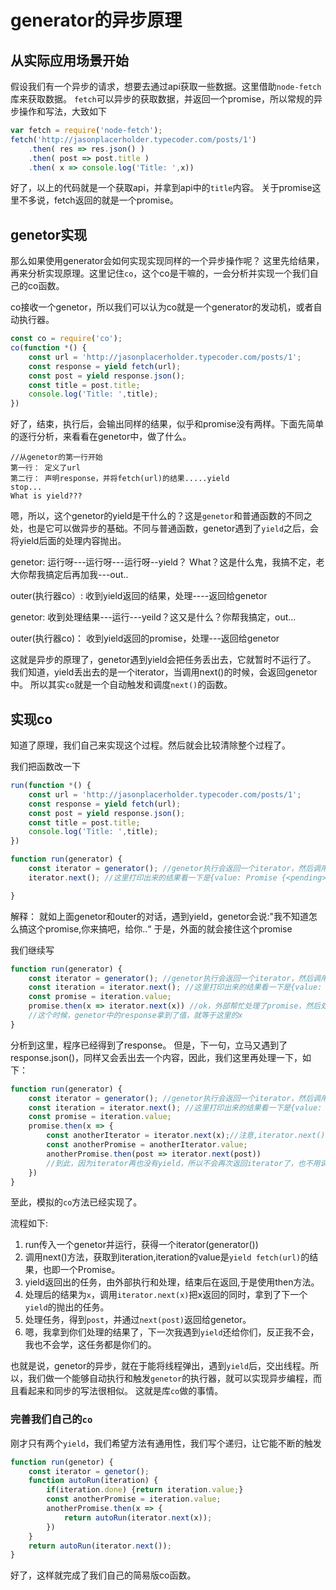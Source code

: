 # generator的异步原理

## 从实际应用场景开始
假设我们有一个异步的请求，想要去通过api获取一些数据。这里借助`node-fetch`库来获取数据。
`fetch`可以异步的获取数据，并返回一个promise，所以常规的异步操作和写法，大致如下
```javascript
var fetch = require('node-fetch');
fetch('http://jasonplacerholder.typecoder.com/posts/1')
    .then( res => res.json() )
    .then( post => post.title )
    .then( x => console.log('Title: ',x))
```

好了，以上的代码就是一个获取api，并拿到api中的`title`内容。 关于promise这里不多说，fetch返回的就是一个promise。

## genetor实现
那么如果使用generator会如何实现实现同样的一个异步操作呢？ 这里先给结果，再来分析实现原理。这里记住`co`，这个co是干嘛的，一会分析并实现一个我们自己的co函数。

co接收一个genetor，所以我们可以认为co就是一个generator的发动机，或者自动执行器。
```javascript
const co = require('co');
co(function *() {
    const url = 'http://jasonplacerholder.typecoder.com/posts/1';
    const response = yield fetch(url);
    const post = yield response.json();
    const title = post.title;
    console.log('Title: ',title);
})

```
好了，结束，执行后，会输出同样的结果，似乎和promise没有两样。下面先简单的逐行分析，来看看在genetor中，做了什么。
```
//从genetor的第一行开始
第一行： 定义了url
第二行： 声明response，并将fetch(url)的结果.....yield
stop...
What is yield???
```
嗯，所以，这个genetor的yield是干什么的？这是`genetor`和普通函数的不同之处，也是它可以做异步的基础。不同与普通函数，genetor遇到了`yield`之后，会将yield后面的处理内容抛出。

genetor: 运行呀---运行呀---运行呀--yield？ What？这是什么鬼，我搞不定，老大你帮我搞定后再加我---out..

outer(执行器co）: 收到yield返回的结果，处理----返回给genetor

genetor: 收到处理结果---运行---yeild？这又是什么？你帮我搞定，out...

outer(执行器co)： 收到yield返回的promise，处理---返回给genetor

这就是异步的原理了，genetor遇到yield会把任务丢出去，它就暂时不运行了。 我们知道，yield丢出去的是一个iterator，当调用next()的时候，会返回genetor中。 所以其实`co`就是一个自动触发和调度`next()`的函数。

## 实现co
知道了原理，我们自己来实现这个过程。然后就会比较清除整个过程了。

我们把函数改一下
```javascript
run(function *() {
    const url = 'http://jasonplacerholder.typecoder.com/posts/1';
    const response = yield fetch(url);
    const post = yield response.json();
    const title = post.title;
    console.log('Title: ',title);
})

function run(generator) {
    const iterator = generator(); //genetor执行会返回一个iterator，然后调用next()才会执行到下一个yield
    iterator.next(); //这里打印出来的结果看一下是{value: Promise {<pending>},done:false}

}
```
解释： 就如上面genetor和outer的对话，遇到yield，genetor会说:"我不知道怎么搞这个promise,你来搞吧，给你..“ 于是，外面的就会接住这个promise

我们继续写
```javascript
function run(generator) {
    const iterator = generator(); //genetor执行会返回一个iterator，然后调用next()才会执行到下一个yield
    const iteration = iterator.next(); //这里打印出来的结果看一下是{value: Promise {<pending>},done:false}
    const promise = iteration.value;
    promise.then(x => iterator.next(x)) //ok，外部帮忙处理了promise，然后处理的结果，我们需要返回genetor，使其继续运行
    //这个时候，genetor中的response拿到了值，就等于这里的x
}
```
分析到这里，程序已经得到了response。 但是，下一句，立马又遇到了response.json()，同样又会丢出去一个内容，因此，我们这里再处理一下，如下：
```javascript
function run(generator) {
    const iterator = generator(); //genetor执行会返回一个iterator，然后调用next()才会执行到下一个yield
    const iteration = iterator.next(); //这里打印出来的结果看一下是{value: Promise {<pending>},done:false}
    const promise = iteration.value;
    promise.then(x => {
        const anotherIterator = iterator.next(x);//注意,iterator.next()的含义，一方面会将运算结果返回，另一方面，genetor会继续将下一个yield的任务抛出，仍然是一个iterator
        const anotherPromise = anotherIterator.value;
        anotherPromise.then(post => iterator.next(post))
        //到此，因为iterator再也没有yield，所以不会再次返回iterator了，也不用调用next()
    }) 
}
```
至此，模拟的`co`方法已经实现了。

流程如下:
1. run传入一个genetor并运行，获得一个iterator(generator())
2. 调用next()方法，获取到iteration,iteration的value是`yield fetch(url)`的结果，也即一个Promise。
3. yield返回出的任务，由外部执行和处理，结束后在返回,于是使用then方法。
4. 处理后的结果为`x`，调用`iterator.next(x)`把x返回的同时，拿到了下一个`yield`的抛出的任务。
5. 处理任务，得到`post`，并通过`next(post)`返回给genetor。
6. 嗯，我拿到你们处理的结果了，下一次我遇到`yield`还给你们，反正我不会，我也不会学，这任务都是你们的。

也就是说，genetor的异步，就在于能将线程弹出，遇到`yield`后，交出线程。所以，我们做一个能够自动执行和触发`genetor`的执行器，就可以实现异步编程，而且看起来和同步的写法很相似。 这就是库`co`做的事情。

### 完善我们自己的`co`
刚才只有两个`yield`，我们希望方法有通用性，我们写个递归，让它能不断的触发
```javascript
function run(genetor) {
    const iterator = genetor();
    function autoRun(iteration) {
        if(iteration.done) {return iteration.value;}
        const anotherPromise = iteration.value;
        anotherPromise.then(x => {
            return autoRun(iterator.next(x));
        })
    }
    return autoRun(iterator.next());
}

```

好了，这样就完成了我们自己的简易版co函数。
